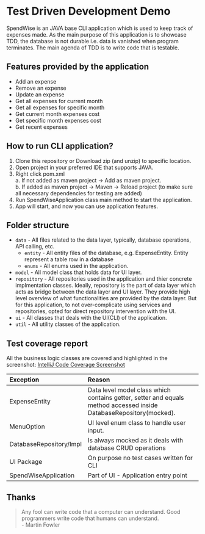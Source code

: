 # Test Driven Development Demo
SpendWise is an JAVA base CLI application which is used to keep track of expenses made. As the main purpose of this application is to showcase TDD, the database is not durable i.e. data is vanished when program terminates. The main agenda of TDD is to write code that is testable.

## Features provided by the application
* Add an expense
* Remove an expense
* Update an expense
* Get all expenses for current month
* Get all expenses for specific month
* Get current month expenses cost
* Get specific month expenses cost
* Get recent expenses

## How to run CLI application?
1. Clone this repository or Download zip (and unzip) to specific location.
2. Open project in your preferred IDE that supports JAVA.
3. Right click pom.xml <br>
   a. If not added as maven project -> Add as maven project. <br>
   b. If added as maven project -> Maven -> Reload project (to make sure all necessary dependencies for testing are added)
4. Run SpendWiseApplication class main method to start the application.
5. App will start, and now you can use application features.

## Folder structure
- `data` - All files related to the data layer, typically, database operations, API calling, etc.
    - `entity` - All entity files of the database, e.g. ExpenseEntity. Entity represent a table row in a database
    - `enums` - All enums used in the application.
- `model` - All model class that holds data for UI layer.
- `repository` - All repositories used in the application and thier concrete implmentation classes. Ideally, repository is the part of data layer which acts as bridge between the data layer and UI layer. They provide high level overview of what functionalities are provided by the data layer. But for this application, to not over-complicate using services and repositories, opted for direct repository intervention with the UI.
- `ui` - All classes that deals with the UI(CLI) of the application.
- `util` - All utility classes of the application.

## Test coverage report
All the business logic classes are covered and highlighted in the screenshot: [IntelliJ Code Coverage Screenshot][TestCoverageScreenshot]

| Exception               | Reason                                                                                                             |
|:------------------------|:-------------------------------------------------------------------------------------------------------------------|
| ExpenseEntity           | Data level model class which contains getter, setter and equals method accessed inside DatabaseRepository(mocked). |
| MenuOption              | UI level enum class to handle user input.                                                                          |
| DatabaseRepository/Impl | Is always mocked as it deals with database CRUD operations                                                         |
| UI Package              | On purpose no test cases written for CLI                                                                           |
| SpendWiseApplication    | Part of UI - Application entry point                                                                               |

## Thanks
> Any fool can write code that a computer can understand. Good programmers write code that humans can understand.<br> - Martin Fowler

[TestCoverageScreenshot]: /assets/TestCoverageReport.png "Test Coverage Screenshot"
